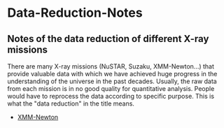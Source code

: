 # Data-Reduction-Notes
## Notes of the data reduction of different X-ray missions
There are many X-ray missions (NuSTAR, Suzaku, XMM-Newton...) that provide valuable data with which we have achieved huge progress in the understanding of the universe in the past decades. Usually, the raw data from each mission is in no good quality for quantitative analysis. People would have to reprocess the data according to specific purpose. This is what the "data reduction" in the title means. 

* [XMM-Newton](https://honghui-liu.github.io/Data-Reduction-Notes/xmm)
